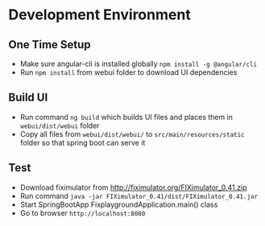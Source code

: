 # Development Environment
## One Time Setup
* Make sure angular-cli is installed globally `npm install -g @angular/cli`
* Run `npm install` from webui folder to download UI dependencies 
## Build UI
* Run command `ng build` which builds UI files and places them in `webui/dist/webui` folder
* Copy all files from `webui/dist/webui/` to `src/main/resources/static` folder so that spring boot can serve it
## Test
* Download fiximulator from http://fiximulator.org/FIXimulator_0.41.zip
* Run command `java -jar FIXimulator_0.41/dist/FIXimulator_0.41.jar`
* Start SpringBootApp FixplaygroundApplication.main() class
* Go to browser `http://localhost:8080`